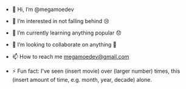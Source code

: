 - 👋 Hi, I’m @megamoedev
- 👀 I’m interested in not falling behind 😢
- 🌱 I’m currently learning anything popular 😞
- 💞️ I’m looking to collaborate on anything 🥺
- 📫 How to reach me megamoedev@gmail.com

- ⚡ Fun fact: I've seen (insert movie) over (larger number) times, this (insert amount of time, e.g. month, year, decade) alone. 

<!---
megamoedev/megamoedev is a ✨ special ✨ repository because its `README.md` (this file) appears on your GitHub profile.
You can click the Preview link to take a look at your changes.
--->
